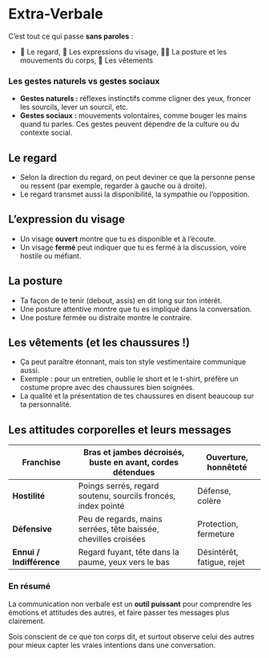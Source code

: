 # Extra-Verbale

C’est tout ce qui passe **sans paroles** :

- 👀 Le regard, 🙂 Les expressions du visage, 🧍‍♂️ La posture et les mouvements du corps, 👔 Les vêtements



### **Les gestes naturels vs gestes sociaux**

- **Gestes naturels :** réflexes instinctifs comme cligner des yeux, froncer les sourcils, lever un sourcil, etc.
- **Gestes sociaux :** mouvements volontaires, comme bouger les mains quand tu parles. Ces gestes peuvent dépendre de la culture ou du contexte social.



## **Le regard**

- Selon la direction du regard, on peut deviner ce que la personne pense ou ressent (par exemple, regarder à gauche ou à droite).
- Le regard transmet aussi la disponibilité, la sympathie ou l’opposition.



## **L’expression du visage**

- Un visage **ouvert** montre que tu es disponible et à l’écoute.
- Un visage **fermé** peut indiquer que tu es fermé à la discussion, voire hostile ou méfiant.



## **La posture**

- Ta façon de te tenir (debout, assis) en dit long sur ton intérêt.
- Une posture attentive montre que tu es impliqué dans la conversation.
- Une posture fermée ou distraite montre le contraire.



## **Les vêtements (et les chaussures !)**

- Ça peut paraître étonnant, mais ton style vestimentaire communique aussi.
- Exemple : pour un entretien, oublie le short et le t-shirt, préfère un costume propre avec des chaussures bien soignées.
- La qualité et la présentation de tes chaussures en disent beaucoup sur ta personnalité.



## **Les attitudes corporelles et leurs messages**

| **Franchise** | Bras et jambes décroisés, buste en avant, cordes détendues | Ouverture, honnêteté |
|----|----|----|
| **Hostilité** | Poings serrés, regard soutenu, sourcils froncés, index pointé | Défense, colère |
| **Défensive** | Peu de regards, mains serrées, tête baissée, chevilles croisées | Protection, fermeture |
| **Ennui / Indifférence** | Regard fuyant, tête dans la paume, yeux vers le bas | Désintérêt, fatigue, rejet |



### **En résumé**

La communication non verbale est un **outil puissant** pour comprendre les émotions et attitudes des autres, et faire passer tes messages plus clairement.

Sois conscient de ce que ton corps dit, et surtout observe celui des autres pour mieux capter les vraies intentions dans une conversation.


